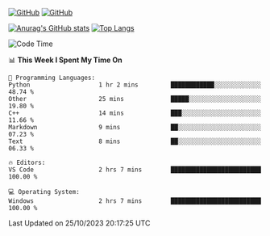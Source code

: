 [![GitHub](https://img.shields.io/github/followers/sharpxk?style=social)](https://github.com/sharpxk) [![GitHub](https://img.shields.io/github/stars/sharpxk?style=social)](https://github.com/sharpxk)

[![Anurag's GitHub stats](https://github-readme-stats-git-masterrstaa-rickstaa.vercel.app/api?username=sharpxk&hide=contribs,prs,issues&show_icons=true&theme=tokyonight)](https://github.com/anuraghazra/github-readme-stats)
[![Top Langs](https://github-readme-stats-git-masterrstaa-rickstaa.vercel.app/api/top-langs/?username=sharpxk&layout=compact&theme=tokyonight)](https://github.com/anuraghazra/github-readme-stats)

<!--START_SECTION:waka-->
![Code Time](http://img.shields.io/badge/Code%20Time-332%20hrs%2052%20mins-blue)

📊 **This Week I Spent My Time On** 

```text
💬 Programming Languages: 
Python                   1 hr 2 mins         ████████████░░░░░░░░░░░░░   48.74 % 
Other                    25 mins             █████░░░░░░░░░░░░░░░░░░░░   19.80 % 
C++                      14 mins             ███░░░░░░░░░░░░░░░░░░░░░░   11.66 % 
Markdown                 9 mins              ██░░░░░░░░░░░░░░░░░░░░░░░   07.23 % 
Text                     8 mins              ██░░░░░░░░░░░░░░░░░░░░░░░   06.33 % 

🔥 Editors: 
VS Code                  2 hrs 7 mins        █████████████████████████   100.00 % 

💻 Operating System: 
Windows                  2 hrs 7 mins        █████████████████████████   100.00 % 
```


 Last Updated on 25/10/2023 20:17:25 UTC
<!--END_SECTION:waka-->
